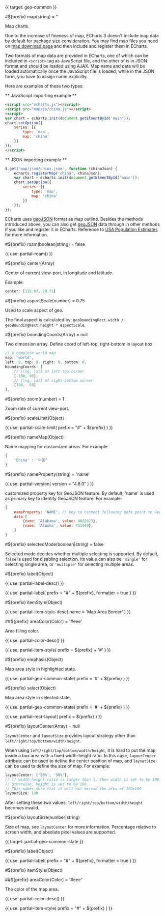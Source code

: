 
{{ target: geo-common }}

#${prefix} map(string) = ''

Map charts.

Due to the increase of fineness of map, ECharts 3 doesn't include map data by default for package size consideration. You may find map files you need on [map download page](http://ecomfe.github.io/echarts-builder-web/map3.html) and then include and register them in ECharts.

Two formats of map data are provided in ECharts, one of which can be included in `<script>` tag as JavaScript file, and the other of is in JSON format and should be loaded using AJAX. Map name and data will be loaded automatically once the JavaScript file is loaded, while in the JSON form, you have to assign name explicitly.


Here are examples of these two types:

** JavaScript importing example **

```html
<script src="echarts.js"></script>
<script src="map/js/china.js"></script>
<script>
var chart = echarts.init(document.getElmentById('main'));
chart.setOption({
    series: [{
        type: 'map',
        map: 'china'
    }]
});
</script>
```

** JSON importing example **

```js
$.get('map/json/china.json', function (chinaJson) {
    echarts.registerMap('china', chinaJson);
    var chart = echarts.init(document.getElmentById('main'));
    chart.setOption({
        series: [{
            type: 'map',
            map: 'china'
        }]
    });
});
```

ECharts uses [geoJSON](http://geojson.org/) format as map outline. Besides the methods introduced above, you can also get [geoJSON](http://geojson.org/) data through in other methods if you like and register it in ECharts. Reference to [USA Population Estimates](${galleryEditorPath}map-usa) for more information.

#${prefix} roam(boolean|string) = false

{{ use: partial-roam() }}

#${prefix} center(Array)

Center of current view-port, in longitude and latitude.

Example:
```js
center: [115.97, 29.71]
```

#${prefix} aspectScale(number) = 0.75

Used to scale aspect of geo.

The final aspect is calculated by: `geoBoundingRect.width / geoBoundingRect.height * aspectScale`.

#${prefix} boundingCoords(Array) = null

Two dimension array. Define coord of left-top, right-bottom in layout box.

```js
// A complete world map
map: 'world',
left: 0, top: 0, right: 0, bottom: 0,
boundingCoords: [
    // [lng, lat] of left-top corner
    [-180, 90],
    // [lng, lat] of right-bottom corner
    [180, -90]
],
```

#${prefix} zoom(number) = 1

Zoom rate of current view-port.

#${prefix} scaleLimit(Object)

{{ use: partial-scale-limit(
    prefix = "#" + ${prefix}
) }}

#${prefix} nameMap(Object)

Name mapping for customized areas. For example:
```js
{
    'China' : '中国'
}
```

#${prefix} nameProperty(string) = 'name'

{{ use: partial-version(
    version = "4.8.0"
) }}

customized property key for GeoJSON feature. By default, 'name' is used as primary key to identify GeoJSON feature.
For example:
```js
{
    nameProperty: 'NAME', // key to connect following data point to GeoJSON region {"type":"Feature","id":"01","properties":{"NAME":"Alabama"}, "geometry": { ... }}
    data:[
        {name: 'Alabama', value: 4822023},
        {name: 'Alaska', value: 731449},
    ]
}
```

#${prefix} selectedMode(boolean|string) = false

Selected mode decides whether multiple selecting is supported. By default, `false` is used for disabling selection. Its value can also be `'single'` for selecting single area, or `'multiple'` for selecting multiple areas.

#${prefix} label(Object)

{{ use: partial-label-desc() }}

{{ use: partial-label(
    prefix = "#" + ${prefix},
    formatter = true
) }}

#${prefix} itemStyle(Object)

{{ use: partial-item-style-desc(
    name = 'Map Area Border'
) }}

##${prefix} areaColor(Color) = '#eee'

Area filling color.

{{ use: partial-color-desc() }}

{{ use: partial-item-style(
    prefix = ${prefix} + '#'
) }}

#${prefix} emphasis(Object)

Map area style in highlighted state.

{{ use: partial-geo-common-state(
    prefix = '#' + ${prefix}
) }}

#${prefix} select(Object)

Map area style in selected state.

{{ use: partial-geo-common-state(
    prefix = '#' + ${prefix}
) }}

{{ use: partial-rect-layout(
    prefix = ${prefix}
) }}

#${prefix} layoutCenter(Array) = null

`layoutCenter` and `layoutSize` provides layout strategy other than `left/right/top/bottom/width/height`.

When using `left/right/top/bottom/width/height`, it is hard to put the map inside a box area with a fixed width-height ratio. In this case, `layoutCenter` attribute can be used to define the center position of map, and `layoutSize` can be used to define the size of map. For example:

```js
layoutCenter: ['30%', '30%'],
// If width-height ratio is larger than 1, then width is set to be 100.
// Otherwise, height is set to be 100.
// This makes sure that it will not exceed the area of 100x100
layoutSize: 100
```

After setting these two values, `left/right/top/bottom/width/height` becomes invalid.

#${prefix} layoutSize(number|string)

Size of map, see `layoutCenter` for more information. Percentage relative to screen width, and absolute pixel values are supported.



{{ target: partial-geo-common-state }}

#${prefix} label(Object)

{{ use: partial-label(
    prefix = "#" + ${prefix},
    formatter = true
) }}

#${prefix} itemStyle(Object)

##${prefix} areaColor(Color) = '#eee'

The color of the map area.

{{ use: partial-color-desc() }}

{{ use: partial-item-style(
    prefix = "#" + ${prefix}
) }}


